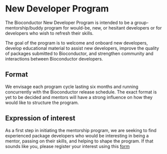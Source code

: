 # New Developer Program

The Bioconductor New Developer Program is intended to be a group-mentorship/buddy program for would-be, new, or hesitant developers or for developers who wish to refresh their skills.  

The goal of the program is to welcome and onboard new developers, develop educational material to assist new developers, improve the quality of packages submitted to Bioconductor, and strengthen community and interactions between Bioconductor developers.

## Format

We envisage each program cycle lasting six months and running concurrently with the Bioconductor release schedule.  The exact format is yet to be decided and mentors will have a strong influence on how they would like to structure the program.  

## Expression of interest

As a first step in initiating the mentorship program, we are seeking to find experienced package developers who would be interesting in being a mentor, passing on their skills, and helping to shape the program.  If that sounds like you, please register your interest using this [form](https://docs.google.com/forms/d/1If3Va1QJsAcDIgBEWYz8E1jaC7R2eBxp0MSSah3FsRw)

